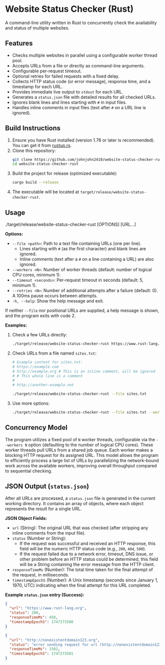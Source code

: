 # Website Status Checker (Rust)

A command-line utility written in Rust to concurrently check the availability and status of multiple websites.

## Features

*   Checks multiple websites in parallel using a configurable worker thread pool.
*   Accepts URLs from a file or directly as command-line arguments.
*   Configurable per-request timeout.
*   Optional retries for failed requests with a fixed delay.
*   Collects HTTP status code (or error message), response time, and a timestamp for each URL.
*   Provides immediate live output to `stdout` for each URL.
*   Generates a `status.json` file with detailed results for all checked URLs.
*   Ignores blank lines and lines starting with `#` in input files.
*   Handles inline comments in input files (text after `#` on a URL line is ignored).

## Build Instructions

1.  Ensure you have Rust installed (version 1.78 or later is recommended). You can get it from [rustup.rs](https://rustup.rs/).
2.  Clone this repository:
    ```bash
    git clone https://github.com/johnjohn2410/website-status-checker-rust.git
    cd website-status-checker-rust
    ```
3.  Build the project for release (optimized executable):
    ```bash
    cargo build --release
    ```
4.  The executable will be located at `target/release/website-status-checker-rust`.

## Usage

./target/release/website-status-checker-rust [OPTIONS] [URL...]

**Options:**
*   `--file <path>`: Path to a text file containing URLs (one per line).
    *   Lines starting with `#` (as the first character) and blank lines are ignored.
    *   Inline comments (text after a `#` on a line containing a URL) are also ignored.
*   `--workers <N>`: Number of worker threads (default: number of logical CPU cores, minimum 1).
*   `--timeout <seconds>`: Per-request timeout in seconds (default: 5, minimum 1).
*   `--retries <N>`: Number of additional attempts after a failure (default: 0). A 100ms pause occurs between attempts.
*   `-h, --help`: Show the help message and exit.

If neither `--file` nor positional URLs are supplied, a help message is shown, and the program exits with code 2.

**Examples:**

1.  Check a few URLs directly:
    ```bash
    ./target/release/website-status-checker-rust https://www.rust-lang.org https://www.google.com http://thissitedoesnotexist123.com
    ```

2.  Check URLs from a file named `sites.txt`:
    ```bash
    # Example content for sites.txt:
    # https://example.com
    # http://example.org # This is an inline comment, will be ignored
    # # This whole line is a comment
    #
    # http://another-example.net

    ./target/release/website-status-checker-rust --file sites.txt
    ```

3.  Use more options:
    ```bash
    ./target/release/website-status-checker-rust --file sites.txt --workers 8 --timeout 10 --retries 2 https://additionalurl.com
    ```

## Concurrency Model

The program utilizes a fixed pool of `N` worker threads, configurable via the `--workers N` option (defaulting to the number of logical CPU cores). These worker threads pull URLs from a shared job queue. Each worker makes a blocking HTTP request for its assigned URL. This model allows the program to efficiently process a large list of URLs by parallelizing the network-bound work across the available workers, improving overall throughput compared to sequential checking.

## JSON Output (`status.json`)

After all URLs are processed, a `status.json` file is generated in the current working directory. It contains an array of objects, where each object represents the result for a single URL.

**JSON Object Fields:**

*   `url` (String): The original URL that was checked (after stripping any inline comments from the input file).
*   `status` (Number or String):
    *   If the request was successful and received an HTTP response, this field will be the numeric HTTP status code (e.g., `200`, `404`, `500`).
    *   If the request failed due to a network error, timeout, DNS issue, or other problem before an HTTP status could be determined, this field will be a String containing the error message from the HTTP client.
*   `responseTimeMs` (Number): The total time taken for the final attempt of the request, in milliseconds.
*   `timestampEpochS` (Number): A Unix timestamp (seconds since January 1, 1970, UTC) indicating when the final attempt for this URL completed.

**Example `status.json` entry (Success):**
```json
{
  "url": "https://www.rust-lang.org",
  "status": 200,
  "responseTimeMs": 450,
  "timestampEpochS": 1747273500
}

{
  "url": "http://nonexistentdomain123.org",
  "status": "error sending request for url (http://nonexistentdomain123.org/)",
  "responseTimeMs": 1502,
  "timestampEpochS": 1747273501
}

